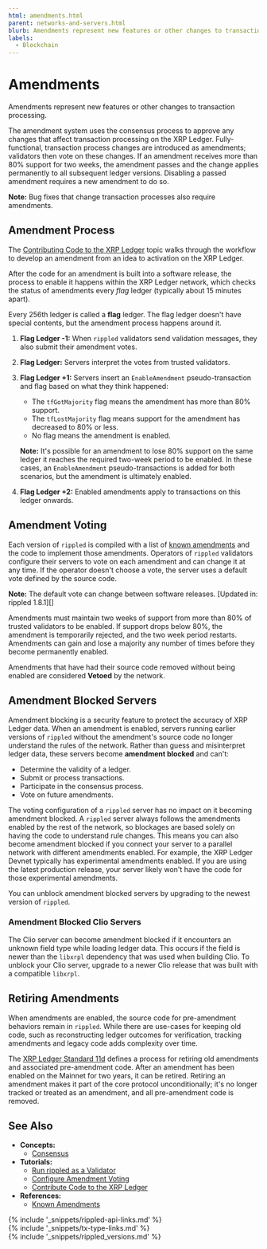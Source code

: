 ```yaml
---
html: amendments.html
parent: networks-and-servers.html
blurb: Amendments represent new features or other changes to transaction processing. Validators coordinate through consensus to apply these upgrades to the XRP Ledger in an orderly fashion.
labels:
  - Blockchain
---
```

# Amendments

Amendments represent new features or other changes to transaction processing. 

The amendment system uses the consensus process to approve any changes that affect transaction processing on the XRP Ledger. Fully-functional, transaction process changes are introduced as amendments; validators then vote on these changes. If an amendment receives more than 80% support for two weeks, the amendment passes and the change applies permanently to all subsequent ledger versions. Disabling a passed amendment requires a new amendment to do so.

**Note:** Bug fixes that change transaction processes also require amendments.

<!-- TODO: Move this to an amendment tutorial.
Every amendment has a unique identifying hex value and a short name. The short name is for readability only; servers can use different names to describe the same amendement ID, and the names aren't guaranteed to be unique. The amendment ID should be the SHA-512Half hash of the amendment's short name.
-->

## Amendment Process

The [Contributing Code to the XRP Ledger](contribute-code-flow.html) topic walks through the workflow to develop an amendment from an idea to activation on the XRP Ledger.

After the code for an amendment is built into a software release, the process to enable it happens within the XRP Ledger network, which checks the status of amendments every _flag_ ledger (typically about 15 minutes apart).

Every 256th ledger is called a **flag** ledger. The flag ledger doesn't have special contents, but the amendment process happens around it.

1. **Flag Ledger -1:** When `rippled` validators send validation messages, they also submit their amendment votes.
2. **Flag Ledger:** Servers interpret the votes from trusted validators.
3. **Flag Ledger +1:** Servers insert an `EnableAmendment` pseudo-transaction and flag based on what they think happened:
    * The `tfGotMajority` flag means the amendment has more than 80% support.
    * The `tfLostMajority` flag means support for the amendment has decreased to 80% or less.
    * No flag means the amendment is enabled.

    **Note:** It's possible for an amendment to lose 80% support on the same ledger it reaches the required two-week period to be enabled. In these cases, an `EnableAmendment` pseudo-transactions is added for both scenarios, but the amendment is ultimately enabled. 

4. **Flag Ledger +2:** Enabled amendments apply to transactions on this ledger onwards.


## Amendment Voting

Each version of `rippled` is compiled with a list of [known amendments](known-amendments.html) and the code to implement those amendments. Operators of `rippled` validators configure their servers to vote on each amendment and can change it at any time. If the operator doesn't choose a vote, the server uses a default vote defined by the source code.

**Note:** The default vote can change between software releases. [Updated in: rippled 1.8.1][]

Amendments must maintain two weeks of support from more than 80% of trusted validators to be enabled. If support drops below 80%, the amendment is temporarily rejected, and the two week period restarts. Amendments can gain and lose a majority any number of times before they become permanently enabled.

Amendments that have had their source code removed without being enabled are considered **Vetoed** by the network.


## Amendment Blocked Servers
<a id="amendment-blocked"></a>

Amendment blocking is a security feature to protect the accuracy of XRP Ledger data. When an amendment is enabled, servers running earlier versions of `rippled` without the amendment's source code no longer understand the rules of the network. Rather than guess and misinterpret ledger data, these servers become **amendment blocked** and can't:

* Determine the validity of a ledger.
* Submit or process transactions.
* Participate in the consensus process.
* Vote on future amendments.

The voting configuration of a `rippled` server has no impact on it becoming amendment blocked. A `rippled` server always follows the amendments enabled by the rest of the network, so blockages are based solely on having the code to understand rule changes. This means you can also become amendment blocked if you connect your server to a parallel network with different amendments enabled. For example, the XRP Ledger Devnet typically has experimental amendments enabled. If you are using the latest production release, your server likely won't have the code for those experimental amendments.

You can unblock amendment blocked servers by upgrading to the newest version of `rippled`.

### Amendment Blocked Clio Servers
<a id="amendment-blocked-clio"></a>

The Clio server can become amendment blocked if it encounters an unknown field type while loading ledger data. This occurs if the field is newer than the `libxrpl` dependency that was used when building Clio. To unblock your Clio server, upgrade to a newer Clio release that was built with a compatible `libxrpl`.

## Retiring Amendments

When amendments are enabled, the source code for pre-amendment behaviors remain in `rippled`. While there are use-cases for keeping old code, such as reconstructing ledger outcomes for verification, tracking amendments and legacy code adds complexity over time.

The [XRP Ledger Standard 11d](https://github.com/XRPLF/XRPL-Standards/discussions/19) defines a process for retiring old amendments and associated pre-amendment code. After an amendment has been enabled on the Mainnet for two years, it can be retired. Retiring an amendment makes it part of the core protocol unconditionally; it's no longer tracked or treated as an amendment, and all pre-amendment code is removed.


## See Also

- **Concepts:**
    - [Consensus](consensus.html)
- **Tutorials:**
    - [Run rippled as a Validator](run-rippled-as-a-validator.html)
    - [Configure Amendment Voting](configure-amendment-voting.html)
    - [Contribute Code to the XRP Ledger](contribute-code-flow.html)
- **References:**
    - [Known Amendments](known-amendments.html)


<!--{# common link defs #}-->
{% include '_snippets/rippled-api-links.md' %}			
{% include '_snippets/tx-type-links.md' %}			
{% include '_snippets/rippled_versions.md' %}
